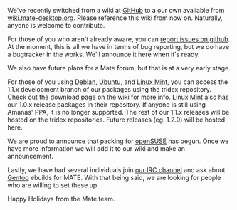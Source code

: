 <!--
.. link:
.. description:
.. tags: Debian,Ubuntu,Linux Mint,openSUSE,Gentoo
.. date: 2011-12-24 21:58:49
.. title: New wiki and other info
.. slug: 2011-12-24-new-wiki-and-new-distributions-supported
.. author: Steve Zesch
-->

We've recently switched from a wiki at [GitHub](https://github.com/) to a our own
available from [wiki.mate-desktop.org](https://wiki.mate-desktop.org/#!index.md). Please
reference this wiki from now on. Naturally, anyone is welcome to contribute.

For those of you who aren't already aware, you can
[report issues on github](https://github.com/mate-desktop/). At the moment, this
is all we have in terms of bug reporting, but we do have a bugtracker in the works.
We'll announce it here when it's ready.

We also have future plans for a Mate forum, but that is at a very early stage.

For those of you using [Debian](https://www.debian.org/), [Ubuntu](https://www.ubuntu.com),
and [Linux Mint](https://www.linuxmint.com), you can access the 1.1.x development branch of 
our packages using the tridex repository. Check out [the download page](https://wiki.mate-desktop.org/#!pages/download.md)
on the wiki for more info. [Linux Mint](https://www.linuxmint.com) also has our 
1.0.x release packages in their repository. If anyone is still using Amanas' PPA,
it is no longer supported. The rest of our 1.1.x releases will be hosted on the tridex
repositories. Future releases (eg. 1.2.0) will be hosted here.

We are proud to announce that packing for [openSUSE](https://www.opensuse.org) has begun.
Once we have more information we will add it to our wiki and make an announcement.

Lastly, we have had several individuals join [our IRC channel](https://web.libera.chat/?#mate)
and ask about [Gentoo](https://www.gentoo.org) ebuilds for MATE. With that being said,
we are looking for people who are willing to set these up.

Happy Holidays from the Mate team.

